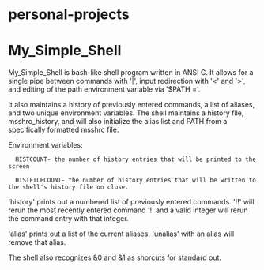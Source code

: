 # personal-projects

# My_Simple_Shell

My_Simple_Shell is bash-like shell program written in ANSI C. It allows for a single pipe between commands with '|', input redirection with '<' and '>', and editing of the path environment variable via '$PATH ='. 

It also maintains a history of previously entered commands, a list of aliases, and two unique environment variables.
The shell maintains a history file, msshrc_history, and will also initialize the alias list and PATH from a specifically formatted msshrc file.

  Environment variables:
  
      HISTCOUNT- the number of history entries that will be printed to the screen
      
      HISTFILECOUNT- the number of history entries that will be written to the shell's history file on close.
    
'history' prints out a numbered list of previously entered commands.
  '!!' will rerun the most recently entered command
  '!' and a valid integer will rerun the command entry with that integer.
  
'alias' prints out a list of the current aliases.
  'unalias' with an alias will remove that alias.
  
  The shell also recognizes &0 and &1 as shorcuts for standard out.
